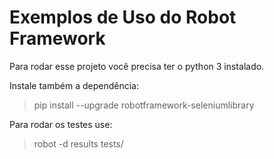 # Exemplos de Uso do Robot Framework

Para rodar esse projeto você precisa ter o python 3 instalado.

Instale também a dependência:

> pip install --upgrade robotframework-seleniumlibrary

Para rodar os testes use:

> robot -d results tests/